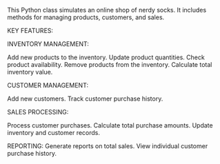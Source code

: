 This Python class simulates an online shop of nerdy socks. It includes methods for managing products, customers, and sales.

KEY FEATURES:

INVENTORY MANAGEMENT:

Add new products to the inventory.
Update product quantities.
Check product availability.
Remove products from the inventory.
Calculate total inventory value.

CUSTOMER MANAGEMENT:

Add new customers.
Track customer purchase history.

SALES PROCESSING: 

Process customer purchases.
Calculate total purchase amounts.
Update inventory and customer records.

REPORTING:
Generate reports on total sales.
View individual customer purchase history.
